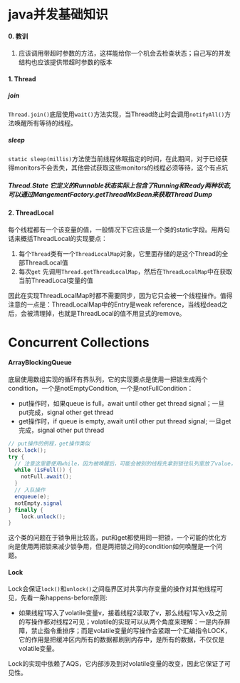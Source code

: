 # java并发基础知识

#### 0. 教训

1. 应该调用带超时参数的方法，这样能给你一个机会去检查状态；自己写的并发结构也应该提供带超时参数的版本

   

#### 1. Thread

##### join

`Thread.join()`底层使用`wait()`方法实现，当Thread终止时会调用`notifyAll()`方法唤醒所有等待的线程。

##### sleep

`static sleep(millis)`方法使当前线程休眠指定的时间，在此期间，对于已经获得monitors不会丢失，其他尝试获取这些monitors的线程必须等待，这个有点坑

##### Thread.State 它定义的Runnable状态实际上包含了Running和Ready两种状态, 可以通过MangementFactory.getThreadMxBean来获取Thread Dump



#### 2. ThreadLocal

每个线程都有一个该变量的值，一般情况下它应该是一个类的static字段。用两句话来概括ThreadLocal的实现要点：

1. 每个`Thread`类有一个`ThreadLocalMap`对象，它里面存储的是这个Thread的全部ThreadLocal值
2. 每次`get` 先调用`Thread.getThreadLocalMap`，然后在`ThreadLocalMap`中在获取当前ThreadLocal变量的值

因此在实现ThreadLocalMap时都不需要同步，因为它只会被一个线程操作。值得注意的一点是：ThreadLocalMap中的Entry是weak reference，当线程dead之后，会被清理掉，也就是ThreadLocal的值不用显式的remove。

# Concurrent Collections

#### ArrayBlockingQueue

底层使用数组实现的循环有界队列，它的实现要点是使用一把锁生成两个condition，一个是notEmptyCondition, 一个是notFullCondition：

* put操作时，如果queue is full，await until other get thread signal；一旦put完成，signal other get thread
* get操作时，if queue is empty, await until other put thread signal; 一旦get完成，signal other put thread

```java
// put操作的例程，get操作类似
lock.lock();
try {
  // 注意这里要使用while，因为被唤醒后，可能会被别的线程先拿到锁往队列里放了value，导致队列又满了
  while (isFull()) {
    notFull.await();
  }
  // 入队操作
  enqueue(e);
  notEmpty.signal
} finally {
	lock.unlock();
}
```

这个类的问题在于锁争用比较高，put和get都使用同一把锁，一个可能的优化方向是使用两把锁来减少锁争用，但是两把锁之间的condition如何唤醒是一个问题。

#### Lock

Lock会保证`lock()`和`unlock()`之间临界区对共享内存变量的操作对其他线程可见，先看一条happens-before原则:

* 如果线程1写入了volatile变量v，接着线程2读取了v，那么线程1写入v及之前的写操作都对线程2可见；volatile的实现可以从两个角度来理解：一是内存屏障，禁止指令重排序；而是volatile变量的写操作会紧跟一个汇编指令LOCK，它的作用是把缓冲区内所有的数据都刷到内存中，是所有的数据，不仅仅是volatile变量。

Lock的实现中依赖了AQS，它内部涉及到对volatile变量的改变，因此它保证了可见性。
